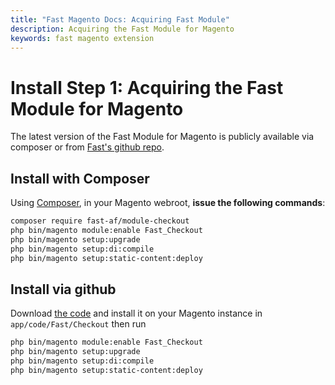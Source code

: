 ```yaml
---
title: "Fast Magento Docs: Acquiring Fast Module"
description: Acquiring the Fast Module for Magento
keywords: fast magento extension
---
```


# Install Step 1: Acquiring the Fast Module for Magento

The latest version of the Fast Module for Magento is publicly available via composer or from [Fast's github repo](https://github.com/fast-af/magento2).



## Install with Composer


Using [Composer](https://getcomposer.org/), in your Magento webroot, **issue the following commands**:

```bash
composer require fast-af/module-checkout
php bin/magento module:enable Fast_Checkout
php bin/magento setup:upgrade
php bin/magento setup:di:compile
php bin/magento setup:static-content:deploy
```

## Install via github

Download [the code](https://github.com/fast-af/magento2) and install it on your Magento instance in `app/code/Fast/Checkout` then run

```bash
php bin/magento module:enable Fast_Checkout
php bin/magento setup:upgrade
php bin/magento setup:di:compile
php bin/magento setup:static-content:deploy
```
